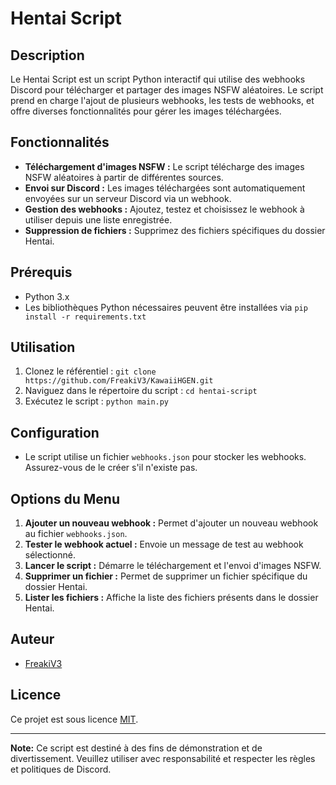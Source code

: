 # Hentai Script

## Description

Le Hentai Script est un script Python interactif qui utilise des webhooks Discord pour télécharger et partager des images NSFW aléatoires. Le script prend en charge l'ajout de plusieurs webhooks, les tests de webhooks, et offre diverses fonctionnalités pour gérer les images téléchargées.

## Fonctionnalités

- **Téléchargement d'images NSFW :** Le script télécharge des images NSFW aléatoires à partir de différentes sources.
- **Envoi sur Discord :** Les images téléchargées sont automatiquement envoyées sur un serveur Discord via un webhook.
- **Gestion des webhooks :** Ajoutez, testez et choisissez le webhook à utiliser depuis une liste enregistrée.
- **Suppression de fichiers :** Supprimez des fichiers spécifiques du dossier Hentai.

## Prérequis

- Python 3.x
- Les bibliothèques Python nécessaires peuvent être installées via `pip install -r requirements.txt`

## Utilisation

1. Clonez le référentiel : `git clone https://github.com/FreakiV3/KawaiiHGEN.git`
2. Naviguez dans le répertoire du script : `cd hentai-script`
3. Exécutez le script : `python main.py`

## Configuration

- Le script utilise un fichier `webhooks.json` pour stocker les webhooks. Assurez-vous de le créer s'il n'existe pas.

## Options du Menu

1. **Ajouter un nouveau webhook :** Permet d'ajouter un nouveau webhook au fichier `webhooks.json`.
2. **Tester le webhook actuel :** Envoie un message de test au webhook sélectionné.
3. **Lancer le script :** Démarre le téléchargement et l'envoi d'images NSFW.
4. **Supprimer un fichier :** Permet de supprimer un fichier spécifique du dossier Hentai.
5. **Lister les fichiers :** Affiche la liste des fichiers présents dans le dossier Hentai.

## Auteur

- [FreakiV3](https://github.com/votre-utilisateur)

## Licence

Ce projet est sous licence [MIT](LICENSE).

---

**Note:** Ce script est destiné à des fins de démonstration et de divertissement. Veuillez utiliser avec responsabilité et respecter les règles et politiques de Discord.

